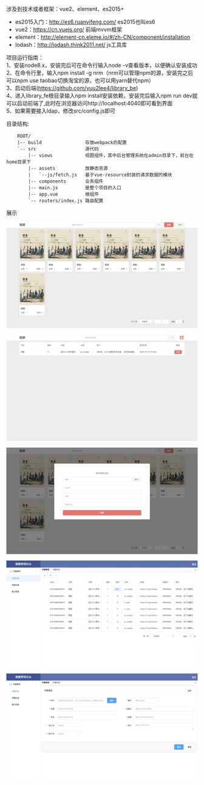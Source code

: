 
涉及到技术或者框架：vue2、element、es2015+  
- es2015入门：http://es6.ruanyifeng.com/ es2015也叫es6
- vue2：https://cn.vuejs.org/ 前端mvvm框架
- element：http://element-cn.eleme.io/#/zh-CN/component/installation
- lodash：http://lodash.think2011.net/  js工具库


项目运行指南：  
1、安装node8.x，安装完后可在命令行输入node -v查看版本，以便确认安装成功  
2、在命令行里，输入npm install -g nrm（nrm可以管理npm的源，安装完之后可以npm use taobao切换淘宝的源，也可以用yarn替代npm）  
3、启动后端(https://github.com/yuu2lee4/library_be)  
4、进入library_fe根目录输入npm install安装依赖，安装完后输入npm run dev就可以启动前端了,此时在浏览器访问http://localhost:4040即可看到界面  
5、如果需要接入ldap，修改src/config.js即可

目录结构:
````
    ROOT/
    |-- build                存放webpack的配置
    `-- src                  源代码
        |-- views            视图组件，其中后台管理系统在admin目录下，前台在home目录下
        |-- assets           放静态资源
        |   `--js/fetch.js   基于vue-resource封装的请求数据的模块
        |-- components       业务组件
        |-- main.js          是整个项目的入口
        |-- app.vue          根组件
        `-- routers/index.js 路由配置
````

展示

![1](https://raw.githubusercontent.com/yuu2lee4/library_fe/master/static/1.jpg)

![2](https://raw.githubusercontent.com/yuu2lee4/library_fe/master/static/2.jpg)

![3](https://raw.githubusercontent.com/yuu2lee4/library_fe/master/static/3.jpg)

![4](https://raw.githubusercontent.com/yuu2lee4/library_fe/master/static/4.jpg)

![5](https://raw.githubusercontent.com/yuu2lee4/library_fe/master/static/5.jpg)
